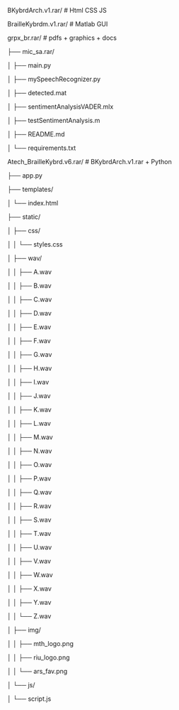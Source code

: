 BKybrdArch.v1.rar/              # Html CSS JS

BrailleKybrdm.v1.rar/           # Matlab GUI 

grpx_br.rar/                    # pdfs + graphics + docs

├── mic_sa.rar/

│   ├── main.py 

│   ├── mySpeechRecognizer.py

│   ├── detected.mat

│   ├── sentimentAnalysisVADER.mlx

│   ├── testSentimentAnalysis.m

│   ├── README.md

│   └── requirements.txt


Atech_BrailleKybrd.v6.rar/      # BKybrdArch.v1.rar + Python

├── app.py

├── templates/

│   └── index.html

├── static/

│   ├── css/

│   │   └── styles.css

│   ├── wav/

│   │   ├── A.wav

│   │   ├── B.wav

│   │   ├── C.wav

│   │   ├── D.wav

│   │   ├── E.wav

│   │   ├── F.wav

│   │   ├── G.wav

│   │   ├── H.wav

│   │   ├── I.wav

│   │   ├── J.wav

│   │   ├── K.wav

│   │   ├── L.wav

│   │   ├── M.wav

│   │   ├── N.wav

│   │   ├── O.wav

│   │   ├── P.wav

│   │   ├── Q.wav

│   │   ├── R.wav

│   │   ├── S.wav

│   │   ├── T.wav

│   │   ├── U.wav

│   │   ├── V.wav

│   │   ├── W.wav

│   │   ├── X.wav

│   │   ├── Y.wav

│   │   └── Z.wav

│   ├── img/

│   │   ├── mth_logo.png

│   │   ├── riu_logo.png

│   │   └── ars_fav.png

│   └── js/

│       └── script.js

